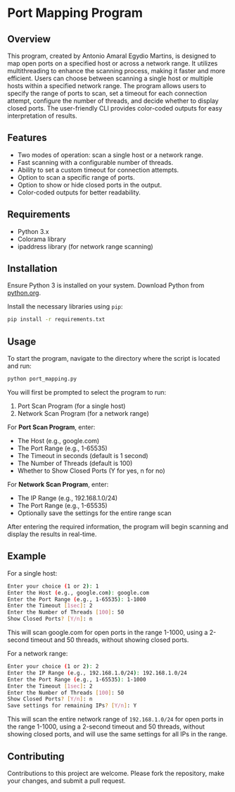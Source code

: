 # Port Mapping Program

## Overview

This program, created by Antonio Amaral Egydio Martins, is designed to map open ports on a specified host or across a network range. It utilizes multithreading to enhance the scanning process, making it faster and more efficient. Users can choose between scanning a single host or multiple hosts within a specified network range. The program allows users to specify the range of ports to scan, set a timeout for each connection attempt, configure the number of threads, and decide whether to display closed ports. The user-friendly CLI provides color-coded outputs for easy interpretation of results.

## Features

- Two modes of operation: scan a single host or a network range.
- Fast scanning with a configurable number of threads.
- Ability to set a custom timeout for connection attempts.
- Option to scan a specific range of ports.
- Option to show or hide closed ports in the output.
- Color-coded outputs for better readability.

## Requirements

- Python 3.x
- Colorama library
- ipaddress library (for network range scanning)

## Installation

Ensure Python 3 is installed on your system. Download Python from [python.org](https://www.python.org/downloads/).

Install the necessary libraries using `pip`:

```bash
pip install -r requirements.txt
```

## Usage

To start the program, navigate to the directory where the script is located and run:

```bash
python port_mapping.py
```

You will first be prompted to select the program to run:
1. Port Scan Program (for a single host)
2. Network Scan Program (for a network range)

For **Port Scan Program**, enter:
- The Host (e.g., google.com)
- The Port Range (e.g., 1-65535)
- The Timeout in seconds (default is 1 second)
- The Number of Threads (default is 100)
- Whether to Show Closed Ports (Y for yes, n for no)

For **Network Scan Program**, enter:
- The IP Range (e.g., 192.168.1.0/24)
- The Port Range (e.g., 1-65535)
- Optionally save the settings for the entire range scan

After entering the required information, the program will begin scanning and display the results in real-time.

## Example

For a single host:

```bash
Enter your choice (1 or 2): 1
Enter the Host (e.g., google.com): google.com
Enter the Port Range (e.g., 1-65535): 1-1000
Enter the Timeout [1sec]: 2
Enter the Number of Threads [100]: 50
Show Closed Ports? [Y/n]: n
```

This will scan google.com for open ports in the range 1-1000, using a 2-second timeout and 50 threads, without showing closed ports.

For a network range:

```bash
Enter your choice (1 or 2): 2
Enter the IP Range (e.g., 192.168.1.0/24): 192.168.1.0/24
Enter the Port Range (e.g., 1-65535): 1-1000
Enter the Timeout [1sec]: 2
Enter the Number of Threads [100]: 50
Show Closed Ports? [Y/n]: n
Save settings for remaining IPs? [Y/n]: Y
```

This will scan the entire network range of `192.168.1.0/24` for open ports in the range 1-1000, using a 2-second timeout and 50 threads, without showing closed ports, and will use the same settings for all IPs in the range.

## Contributing

Contributions to this project are welcome. Please fork the repository, make your changes, and submit a pull request.